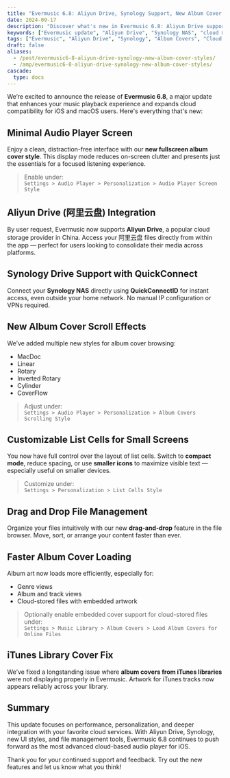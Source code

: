 ```yaml
---
title: "Evermusic 6.8: Aliyun Drive, Synology Support, New Album Cover Styles, and More"
date: 2024-09-17
description: "Discover what's new in Evermusic 6.8: Aliyun Drive support, Synology integration, new album cover styles, fullscreen player layout, drag-and-drop file management, and more."
keywords: ["Evermusic update", "Aliyun Drive", "Synology NAS", "cloud music player", "audio player iOS", "album cover styles", "drag and drop file browser", "personalized audio player", "FLAC player", "Evermusic 6.8"]
tags: ["Evermusic", "Aliyun Drive", "Synology", "Album Covers", "Cloud Music", "iOS Music App", "What's New"]
draft: false
aliases:
  - /post/evermusic6-8-aliyun-drive-synology-new-album-cover-styles/
  - /amp/evermusic6-8-aliyun-drive-synology-new-album-cover-styles/
cascade:
  type: docs
---
```


We’re excited to announce the release of **Evermusic 6.8**, a major update that enhances your music playback experience and expands cloud compatibility for iOS and macOS users. Here's everything that's new:

## Minimal Audio Player Screen

Enjoy a clean, distraction-free interface with our **new fullscreen album cover style**. This display mode reduces on-screen clutter and presents just the essentials for a focused listening experience.

> Enable under:  
> `Settings > Audio Player > Personalization > Audio Player Screen Style`

## Aliyun Drive (阿里云盘) Integration

By user request, Evermusic now supports **Aliyun Drive**, a popular cloud storage provider in China. Access your 阿里云盘 files directly from within the app — perfect for users looking to consolidate their media across platforms.

## Synology Drive Support with QuickConnect

Connect your **Synology NAS** directly using **QuickConnectID** for instant access, even outside your home network. No manual IP configuration or VPNs required.

## New Album Cover Scroll Effects

We’ve added multiple new styles for album cover browsing:

- MacDoc  
- Linear  
- Rotary  
- Inverted Rotary  
- Cylinder  
- CoverFlow

> Adjust under:  
> `Settings > Audio Player > Personalization > Album Covers Scrolling Style`

## Customizable List Cells for Small Screens

You now have full control over the layout of list cells. Switch to **compact mode**, reduce spacing, or use **smaller icons** to maximize visible text — especially useful on smaller devices.

> Customize under:  
> `Settings > Personalization > List Cells Style`

## Drag and Drop File Management

Organize your files intuitively with our new **drag-and-drop** feature in the file browser. Move, sort, or arrange your content faster than ever.

## Faster Album Cover Loading

Album art now loads more efficiently, especially for:

- Genre views  
- Album and track views  
- Cloud-stored files with embedded artwork

> Optionally enable embedded cover support for cloud-stored files under:  
> `Settings > Music Library > Album Covers > Load Album Covers for Online Files`

## iTunes Library Cover Fix

We’ve fixed a longstanding issue where **album covers from iTunes libraries** were not displaying properly in Evermusic. Artwork for iTunes tracks now appears reliably across your library.

## Summary

This update focuses on performance, personalization, and deeper integration with your favorite cloud services. With Aliyun Drive, Synology, new UI styles, and file management tools, Evermusic 6.8 continues to push forward as the most advanced cloud-based audio player for iOS.

Thank you for your continued support and feedback. Try out the new features and let us know what you think!